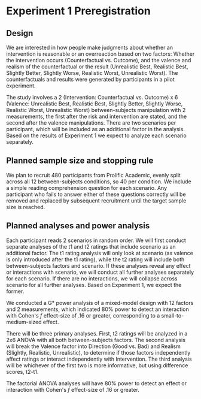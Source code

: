 # Experiment 1 Preregistration


## Design

We are interested in how people make judgments about whether an intervention is reasonable or an overreaction based on two factors: Whether the intervention occurs (Counterfactual vs. Outcome), and the valence and realism of the counterfactual or the result (Unrealistic Best, Realistic Best, Slightly Better, Slightly Worse, Realistic Worst, Unrealistic Worst). The counterfactuals and results were generated by participants in a pilot experiment.

The study involves a 2 (Intervention: Counterfactual vs. Outcome) x 6 (Valence: Unrealistic Best, Realistic Best, Slightly Better, Slightly Worse, Realistic Worst, Unrealistic Worst) between-subjects manipulation with 2 measurements, the first after the risk and intervention are stated, and the second after the valence manipulations. There are two scenarios per participant, which will be included as an additional factor in the analysis. Based on the results of Experiment 1 we expect to analyze each scenario separately.

## Planned sample size and stopping rule

We plan to recruit 480 participants from Prolific Academic, evenly split across all 12 between-subjects conditions, so 40 per condition. We include a simple reading comprehension question for each scenario. Any participant who fails to answer either of these questions correctly will be removed and replaced by subsequent recruitment until the target sample size is reached.

## Planned analyses and power analysis 

Each participant reads 2 scenarios in random order. We will first conduct separate analyses of the t1 and t2 ratings that include scenario as an additional factor. The t1 rating analysis will only look at scenario (as valence is only introduced after the t1 rating), while the t2 rating will include both between-subjects factors and scenario. If these analyses reveal any effect or interactions with scenario, we will conduct all further analyses separately for each scenario. If there are no interactions, we will collapse across scenario for all further analyses. Based on Experiment 1, we expect the former.

We conducted a G* power analysis of a mixed-model design with 12 factors and 2 measurements, which indicated 80% power to detect an interaction with Cohen's *f* effect-size of .16 or greater, corresponding to a small-to-medium-sized effect.

There will be three primary analyses. First, t2 ratings will be analyzed in a 2x6 ANOVA with all both between-subjects factors. The second analysis will break the Valence factor into Direction (Good vs. Bad) and Realism (Slightly, Realistic, Unrealistic), to determine if those factors independently affect ratings or interact independently with Intervention. The third analysis will be whichever of the first two is more informative, but using difference scores, t2-t1.

The factorial ANOVA analyses will have 80% power to detect an effect or interaction with Cohen's *f* effect-size of .16 or greater.